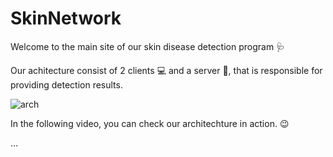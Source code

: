# SkinNetwork
Welcome to the main site of our skin disease detection program 🩺

Our achitecture consist of 2 clients 💻 and a server 📁, that is responsible for providing detection results.

![arch](https://user-images.githubusercontent.com/79216014/204028785-ac030393-4c06-4b70-9b47-2e4b226bc88f.png)

In the following video, you can check our architechture in action. 😉

...
